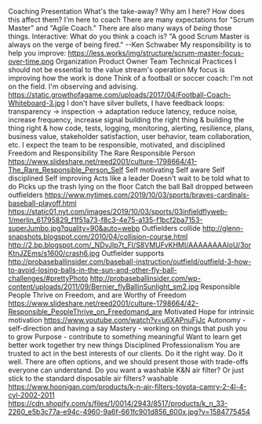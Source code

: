 Coaching Presentation
What's the take-away? Why am I here? How does this affect them?
I'm here to coach
There are many expectations for "Scrum Master" and "Agile Coach." There are also many ways of _being_ those things.
Interactive: What do you think a coach is?
"A good Scrum Master is always on the verge of being fired." --Ken Schwaber
My responsibility is to help you improve:
https://less.works/img/structure/scrum-master-focus-over-time.png
Organization
Product Owner
Team
Technical Practices
I should not be essential to the value stream's operation
My focus is improving how the work is done
Think of a football or soccer coach: I'm not on the field. I'm observing and advising.
https://static.growthofagame.com/uploads/2017/04/Football-Coach-Whiteboard-3.jpg
I don't have silver bullets, I have feedback loops:
transparency -> inspection -> adaptation
reduce latency, reduce noise, increase frequency, increase signal
building the right thing & building the thing right & how
code, tests, logging, monitoring, alerting, resilience, plans, business value, stakeholder satisfaction, user behavior, team collaboration, etc. 
I expect the team to be responsible, motivated, and disciplined
Freedom and Responsibility
The Rare Responsible Person
https://www.slideshare.net/reed2001/culture-1798664/41-The_Rare_Responsible_Person_Self
Self motivating
Self aware
Self disciplined
Self improving
Acts like a leader
Doesn't wait to be told what to do
Picks up the trash lying on the floor
Catch the ball
Ball dropped between outfielders
https://www.nytimes.com/2019/10/03/sports/braves-cardinals-baseball-playoff.html
https://static01.nyt.com/images/2019/10/03/sports/03infieldflyweb-1/merlin_61795829_f1f51a73-f8c3-4e75-a135-f1bcf2ba7153-superJumbo.jpg?quality=90&auto=webp
Outfielders collide
http://glenn-snapshots.blogspot.com/2010/04/collision-course.html
http://2.bp.blogspot.com/_NDvJlp7t_FI/S8VMUFvKHMI/AAAAAAAAIoU/3orKtnJZEms/s1600/crash6.jpg
Outfielder supports
http://probaseballinsider.com/baseball-instruction/outfield/outfield-3-how-to-avoid-losing-balls-in-the-sun-and-other-fly-ball-challenges/#prettyPhoto
http://probaseballinsider.com/wp-content/uploads/2011/09/Bernier_flyBallinSunlight_sm2.jpg
Responsible People Thrive on Freedom, and are Worthy of Freedom
https://www.slideshare.net/reed2001/culture-1798664/42-Responsible_PeopleThrive_on_Freedomand_are
Motivated
Hope for intrinsic motivation
https://www.youtube.com/watch?v=u6XAPnuFjJc
Autonomy - self-direction and having a say
Mastery - working on things that push you to grow
Purpose - contribute to something meaningful
Want to
learn
get better
work together
try new things
Disciplined Professionalism
You are trusted to act in the best interests of our clients.
Do it the right way. Do it well.
There are often options, and we should present those with trade-offs everyone can understand.
Do you want a washable K&N air filter? Or just stick to the standard disposable air filters?
washable
https://www.hoonigan.com/products/k-n-air-filters-toyota-camry-2-4l-4-cyl-2002-2011
https://cdn.shopify.com/s/files/1/0014/2943/8517/products/k_n_33-2260_e5b3c77a-e94c-4960-9a6f-661fc901d856_600x.jpg?v=1584775454
